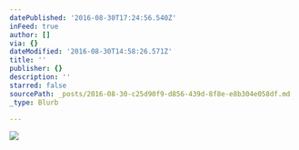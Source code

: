```yaml
---
datePublished: '2016-08-30T17:24:56.540Z'
inFeed: true
author: []
via: {}
dateModified: '2016-08-30T14:58:26.571Z'
title: ''
publisher: {}
description: ''
starred: false
sourcePath: _posts/2016-08-30-c25d90f9-d856-439d-8f8e-e8b304e058df.md
_type: Blurb

---
```

![](https://the-grid-user-content.s3-us-west-2.amazonaws.com/cddda356-9204-4e2d-9069-739770eb06d0.jpg)